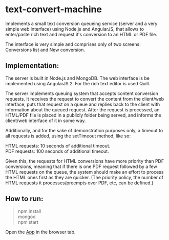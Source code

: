 # text-convert-machine

Implements a small text conversion queueing service (server and a very simple web interface) using Node.js and AngularJS, that allows to enter/paste rich text and request it's conversion to an HTML or PDF file.

The interface is very simple and comprises only of two screens: Conversions list and New conversion. 

## Implementation:

The server is built in Node.js and MongoDB.
The web interface is be implemented using AngularJS 2. 
For the rich text editor is used Quill.

The server implements queuing system that accepts content conversion requests. It receives the request to convert the content from the client/web interface, puts that request on a queue and replies back to the client with information about the queued request. After the request is processed, an HTML/PDF file is placed in a publicly folder being served, and informs the client/web interface of it in some way.

Additionally, and for the sake of demonstration purposes only, a timeout to all requests is added, using the setTimeout method, like so:

HTML requests: 10 seconds of additional timeout.  
PDF requests: 100 seconds of additional timeout.

Given this, the requests for HTML conversions have more priority than PDF conversions, meaning that if there is one PDF request followed by a few HTML requests on the queue, the system should make an effort to process the HTML ones first as they are quicker. (The priority policy, the number of HTML requests it processes/preempts over PDF, etc, can be defined.)

## How to run:

> npm install  
> mongod  
> npm start

Open the [App](https://localhost:4200) in the browser tab.